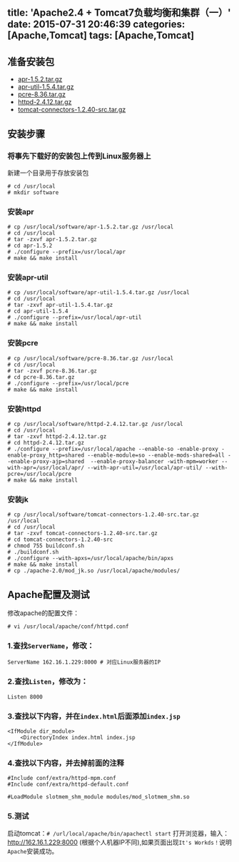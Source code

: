 title: 'Apache2.4 + Tomcat7负载均衡和集群（一）'
date: 2015-07-31 20:46:39
categories: [Apache,Tomcat]
tags: [Apache,Tomcat]
---

## 准备安装包
- [apr-1.5.2.tar.gz](http://archive.apache.org/dist/apr/apr-1.5.2.tar.bz2)
- [apr-util-1.5.4.tar.gz](http://archive.apache.org/dist/apr/apr-util-1.5.4.tar.bz2)
- [pcre-8.36.tar.gz](http://www.linuxfromscratch.org/blfs/view/svn/general/pcre.html)
- [httpd-2.4.12.tar.gz](http://apache.fayea.com/httpd/httpd-2.4.12.tar.gz)
- [tomcat-connectors-1.2.40-src.tar.gz](http://mirrors.hust.edu.cn/apache/tomcat/tomcat-connectors/jk/tomcat-connectors-1.2.40-src.tar.gz)

<!-- more -->
## 安装步骤

### 将事先下载好的安装包上传到Linux服务器上
新建一个目录用于存放安装包
```
# cd /usr/local
# mkdir software
```

### 安装apr
```
# cp /usr/local/software/apr-1.5.2.tar.gz /usr/local
# cd /usr/local
# tar -zxvf apr-1.5.2.tar.gz
# cd apr-1.5.2
# ./configure --prefix=/usr/local/apr
# make && make install
```
### 安装apr-util
```
# cp /usr/local/software/apr-util-1.5.4.tar.gz /usr/local
# cd /usr/local
# tar -zxvf apr-util-1.5.4.tar.gz
# cd apr-util-1.5.4
# ./configure --prefix=/usr/local/apr-util
# make && make install
```
### 安装pcre
```
# cp /usr/local/software/pcre-8.36.tar.gz /usr/local
# cd /usr/local
# tar -zxvf pcre-8.36.tar.gz
# cd pcre-8.36.tar.gz
# ./configure --prefix=/usr/local/pcre
# make && make install
```
### 安装httpd
```
# cp /usr/local/software/httpd-2.4.12.tar.gz /usr/local
# cd /usr/local
# tar -zxvf httpd-2.4.12.tar.gz
# cd httpd-2.4.12.tar.gz
# ./configure --prefix=/usr/local/apache --enable-so -enable-proxy -enable-proxy_http=shared --enable-module=so --enable-mods-shared=all --enable-proxy-ajp=shared  --enable-proxy-balancer -with-mpm=worker --with-apr=/usr/local/apr/ --with-apr-util=/usr/local/apr-util/ --with-pcre=/usr/local/pcre
# make && make install
```
### 安装jk
```
# cp /usr/local/software/tomcat-connectors-1.2.40-src.tar.gz /usr/local
# cd /usr/local
# tar -zxvf tomcat-connectors-1.2.40-src.tar.gz
# cd tomcat-connectors-1.2.40-src
# chmod 755 buildconf.sh
# ./buildconf.sh
# ./configure --with-apxs=/usr/local/apache/bin/apxs
# make && make install
# cp ./apache-2.0/mod_jk.so /usr/local/apache/modules/
```
## Apache配置及测试
修改apache的配置文件：
```
# vi /usr/local/apache/conf/httpd.conf
```

### 1.查找`ServerName`，修改：
```
ServerName 162.16.1.229:8000 # 对应Linux服务器的IP
```
### 2.查找`Listen`，修改为：
```
Listen 8000
```
### 3.查找以下内容，并在`index.html`后面添加`index.jsp`
```
<IfModule dir_module>
    <DirectoryIndex index.html index.jsp
</IfModule>
```
### 4.查找以下内容，并去掉前面的注释
```
#Include conf/extra/httpd-mpm.conf
#Include conf/extra/httpd-default.conf

#LoadModule slotmem_shm_module modules/mod_slotmem_shm.so
```

### 5.测试
启动tomcat：`# /url/local/apache/bin/apachectl start`
打开浏览器，输入：http://162.16.1.229:8000 (根据个人机器IP不同),如果页面出现`It's Workds！`说明`Apache`安装成功。
